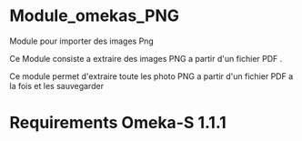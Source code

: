 # Module_omekas_PNG
Module pour importer des images Png 



Ce Module consiste a extraire des images PNG a partir d'un fichier PDF .

Ce module permet d'extraire toute les photo PNG a partir d'un fichier PDF a la fois et les sauvegarder  
# Requirements Omeka-S 1.1.1
